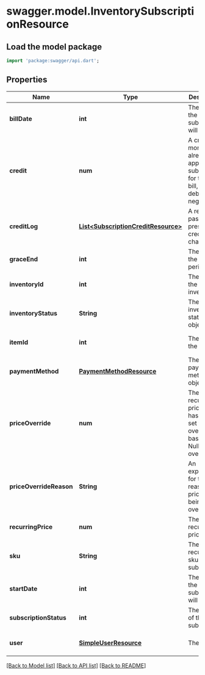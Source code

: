 # swagger.model.InventorySubscriptionResource

## Load the model package
```dart
import 'package:swagger/api.dart';
```

## Properties
Name | Type | Description | Notes
------------ | ------------- | ------------- | -------------
**billDate** | **int** | The date the subscription will be billed | [optional] [default to null]
**credit** | **num** | A credit of money already applied to a subscription for the next bill, or a debt if negative | [optional] [default to null]
**creditLog** | [**List&lt;SubscriptionCreditResource&gt;**](SubscriptionCreditResource.md) | A record of past and present credit/debt changes | [optional] [default to []]
**graceEnd** | **int** | The date the grace period ends | [optional] [default to null]
**inventoryId** | **int** | The id of the inventory | [optional] [default to null]
**inventoryStatus** | **String** | The inventory status object | [optional] [default to null]
**itemId** | **int** | The id of the item | [optional] [default to null]
**paymentMethod** | [**PaymentMethodResource**](PaymentMethodResource.md) | The payment method object | [optional] [default to null]
**priceOverride** | **num** | The recurring price that has been set to override the base price. Null if not overriding | [optional] [default to null]
**priceOverrideReason** | **String** | An explanation for the reason the price is being overridden | [optional] [default to null]
**recurringPrice** | **num** | The default recurring price | [optional] [default to null]
**sku** | **String** | The recurring sku of the subscription | [optional] [default to null]
**startDate** | **int** | The date the subscription will start | [optional] [default to null]
**subscriptionStatus** | **int** | The status of the subscription | [optional] [default to null]
**user** | [**SimpleUserResource**](SimpleUserResource.md) | The user | [optional] [default to null]

[[Back to Model list]](../README.md#documentation-for-models) [[Back to API list]](../README.md#documentation-for-api-endpoints) [[Back to README]](../README.md)


